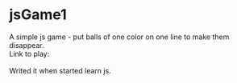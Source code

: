 # jsGame1

A simple js game - put balls of one color on one line to make them disappear.<br />
Link to play: <br />
<br />
Writed it when started learn js. <br />
 
